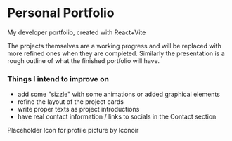 # Personal Portfolio

My developer portfolio, created with React+Vite

The projects themselves are a working progress and will be replaced with more refined ones when they are completed. Similarly the presentation is a rough outline of what the finished portfolio will have.

### Things I intend to improve on

- add some "sizzle" with some animations or added graphical elements
- refine the layout of the project cards
- write proper texts as project introductions
- have real contact information / links to socials in the Contact section

Placeholder Icon for profile picture by Iconoir
